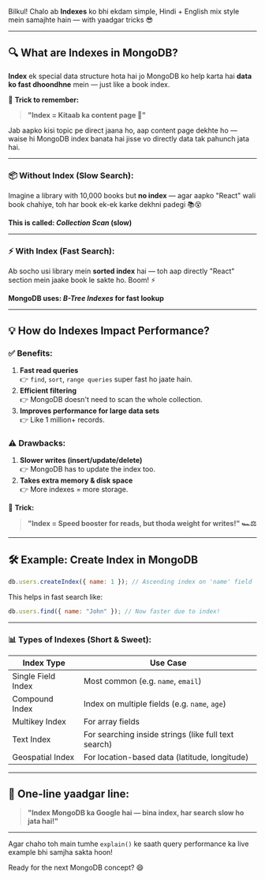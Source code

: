 Bilkul! Chalo ab **Indexes** ko bhi ekdam simple, Hindi + English mix style mein samajhte hain — with yaadgar tricks 😎

---

## 🔍 **What are Indexes in MongoDB?**

**Index** ek special data structure hota hai jo MongoDB ko help karta hai **data ko fast dhoondhne** mein — just like a book index.

🧠 **Trick to remember:**

> **"Index = Kitaab ka content page 📖"**

Jab aapko kisi topic pe direct jaana ho, aap content page dekhte ho — waise hi MongoDB index banata hai jisse vo directly data tak pahunch jata hai.

---

### 📦 Without Index (Slow Search):

Imagine a library with 10,000 books but **no index** — agar aapko "React" wali book chahiye, toh har book ek-ek karke dekhni padegi 📚😵

**This is called: _Collection Scan_ (slow)**

---

### ⚡ With Index (Fast Search):

Ab socho usi library mein **sorted index** hai — toh aap directly "React" section mein jaake book le sakte ho. Boom! ⚡

**MongoDB uses: _B-Tree Indexes_ for fast lookup**

---

## 💡 **How do Indexes Impact Performance?**

### ✅ Benefits:

1. **Fast read queries**  
   👉 `find`, `sort`, `range queries` super fast ho jaate hain.
2. **Efficient filtering**  
   👉 MongoDB doesn't need to scan the whole collection.
3. **Improves performance for large data sets**  
   👉 Like 1 million+ records.

### ⚠️ Drawbacks:

1. **Slower writes (insert/update/delete)**  
   👉 MongoDB has to update the index too.
2. **Takes extra memory & disk space**  
   👉 More indexes = more storage.

🧠 **Trick:**

> **"Index = Speed booster for reads, but thoda weight for writes!" 🏎️⚖️**

---

## 🛠️ Example: Create Index in MongoDB

```js
db.users.createIndex({ name: 1 }); // Ascending index on 'name' field
```

This helps in fast search like:

```js
db.users.find({ name: "John" }); // Now faster due to index!
```

---

### 📊 Types of Indexes (Short & Sweet):

| Index Type         | Use Case                                             |
| ------------------ | ---------------------------------------------------- |
| Single Field Index | Most common (e.g. `name`, `email`)                   |
| Compound Index     | Index on multiple fields (e.g. `name`, `age`)        |
| Multikey Index     | For array fields                                     |
| Text Index         | For searching inside strings (like full text search) |
| Geospatial Index   | For location-based data (latitude, longitude)        |

---

## 🧠 One-line yaadgar line:

> **"Index MongoDB ka Google hai — bina index, har search slow ho jata hai!"**

---

Agar chaho toh main tumhe `explain()` ke saath query performance ka live example bhi samjha sakta hoon!

Ready for the next MongoDB concept? 😄
